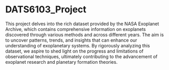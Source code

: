 # DATS6103_Project
This project delves into the rich dataset provided by the NASA Exoplanet Archive, which contains comprehensive information on exoplanets discovered through various methods and across different years. The aim is to uncover patterns, trends, and insights that can enhance our understanding of exoplanetary systems. 
By rigorously analyzing this dataset, we aspire to shed light on the progress and limitations of observational techniques, ultimately contributing to the advancement of exoplanet research and planetary formation theories.
